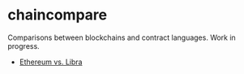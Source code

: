 # chaincompare

Comparisons between blockchains and contract languages. Work in progress.

- [Ethereum vs. Libra](./Ethereum_vs_Libra.md)

